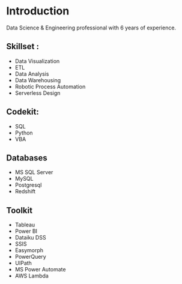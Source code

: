 # Introduction
Data Science & Engineering professional with 6 years of experience.

## Skillset :
* Data Visualization 
* ETL
* Data Analysis 
* Data Warehousing 
* Robotic Process Automation 
* Serverless Design

## Codekit:
* SQL 
* Python 
* VBA

## Databases
* MS SQL Server
* MySQL 
* Postgresql
* Redshift

## Toolkit
* Tableau 
* Power BI
* Dataiku DSS
* SSIS
* Easymorph
* PowerQuery
* UIPath 
* MS Power Automate 
* AWS Lambda
